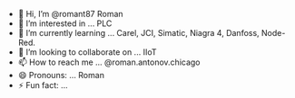 - 👋 Hi, I’m @romant87 Roman
- 👀 I’m interested in ... PLC
- 🌱 I’m currently learning ... Carel, JCI, Simatic, Niagra 4, Danfoss, Node-Red.
- 💞️ I’m looking to collaborate on ... IIoT
- 📫 How to reach me ... @roman.antonov.chicago
- 😄 Pronouns: ... Roman
- ⚡ Fun fact: ... 

<!---
romant87/romant87 is a ✨ special ✨ repository because its `README.md` (this file) appears on your GitHub profile.
You can click the Preview link to take a look at your changes.
--->
